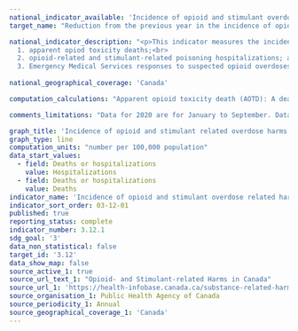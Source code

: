 ```yaml
---
national_indicator_available: 'Incidence of opioid and stimulant overdose related harms'
target_name: "Reduction from the previous year in the incidence of opioid and stimulant overdose related harms"

national_indicator_description: "<p>This indicator measures the incidence of opioid and stimulant overdose related harms per 100,000 population. More specifically, it measures the incidence of: <br>
  1. apparent opiod toxicity deaths;<br>
  2. opioid-related and stimulant-related poisoning hospitalizations; and<br>
  3. Emergency Medical Services responses to suspected opioid overdoses</p>"
  
national_geographical_coverage: 'Canada'

computation_calculations: "Apparent opioid toxicity death (AOTD): A death caused by intoxication/toxicity (poisoning) resulting from substance use, where one or more of the substances is an opioid. Other substances may also be involved. Data on apparent opioid toxicity deaths and stimulant toxicity deaths are not mutually exclusive. A high proportion of deaths involving a stimulant also involved an opioid. Adding up those numbers would result in an overestimation of the burden of opioids and stimulants. Data on opioid-related and stimulant-related poisoning hospitalizations are not mutually exclusive. A proportion of poisoning hospitalizations involving a stimulant also involved an opioid. Adding up those numbers would result in an overestimation of the burden of opioids and stimulants."

comments_limitations: "Data for 2020 are for January to September. Data from Quebec are excluded from the hospitalization rate."

graph_title: 'Incidence of opioid and stimulant related overdose harms per 100,000 population'
graph_type: line
computation_units: "number per 100,000 population"
data_start_values:
  - field: Deaths or hospitalizations
    value: Hospitalizations
  - field: Deaths or hospitalizations
    value: Deaths
indicator_name: 'Incidence of opioid and stimulant overdose related harms'
indicator_sort_order: 03-12-01
published: true
reporting_status: complete
indicator_number: 3.12.1
sdg_goal: '3'
data_non_statistical: false
target_id: '3.12'
data_show_map: false
source_active_1: true
source_url_text_1: "Opioid- and Stimulant-related Harms in Canada"
source_url_1: 'https://health-infobase.canada.ca/substance-related-harms/opioids-stimulants'
source_organisation_1: Public Health Agency of Canada
source_periodicity_1: Annual
source_geographical_coverage_1: 'Canada'
---
```

